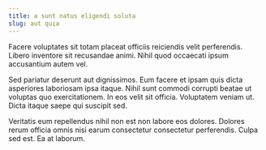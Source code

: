 ```yaml
---
title: a sunt natus eligendi soluta
slug: aut quia
---
```


Facere voluptates sit totam placeat officiis reiciendis velit perferendis. Libero inventore sit recusandae animi. Nihil quod occaecati ipsum accusantium autem vel.

Sed pariatur deserunt aut dignissimos. Eum facere et ipsam quis dicta asperiores laboriosam ipsa itaque. Nihil sunt commodi corrupti beatae ut voluptas quo exercitationem. In eos velit sit officia. Voluptatem veniam ut. Dicta itaque saepe qui suscipit sed.

Veritatis eum repellendus nihil non est non labore eos dolores. Dolores rerum officia omnis nisi earum consectetur consectetur perferendis. Culpa sed est. Ea at laborum.

